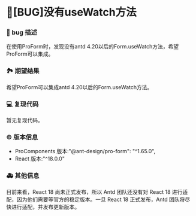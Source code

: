 # 🐛[BUG]没有useWatch方法

### 🐛 bug 描述

在使用ProForm时，发现没有antd 4.20以后的Form.useWatch方法，希望ProForm可以集成。

### 🏞 期望结果

希望ProForm可以集成antd 4.20以后的Form.useWatch方法。

### 💻 复现代码

暂无复现代码。

### © 版本信息

- ProComponents 版本:"@ant-design/pro-form": "^1.65.0",
- React 版本:"^18.0.0"

### 🚑 其他信息

目前来看，React 18 尚未正式发布，所以 Antd 团队还没有对 React 18 进行适配，因为他们需要等官方的稳定版本。一旦 React 18 正式发布，Antd 团队将尽快进行适配，并发布更新版本。
